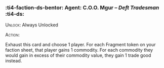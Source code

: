 ### :ti4-faction-ds-bentor: **Agent**: C.O.O. Mgur – _Deft Tradesman_ :ti4-ds:

<span style="font-variant:small-caps;">Unlock</span>: Always Unlocked

<span style="font-variant:small-caps;">Action:</span>

Exhaust this card and choose 1 player. 
For each Fragment token on your faction sheet, that player gains 1 commodity. 
For each commodity they would gain in excess of their commodity value, they gain 1 trade good instead.
